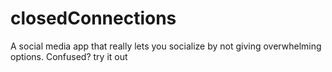 # closedConnections
A social media app that really lets you socialize by not giving overwhelming options.  Confused? try it out

